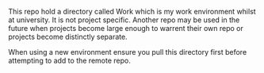 This repo hold a directory called Work which is my work environment whilst 
at university. It is not project specific. Another repo may be used in the
future when projects become large enough to warrent their own repo or projects
become distinctly separate.

When using a new environment ensure you pull this directory first before attempting
to add to the remote repo.
